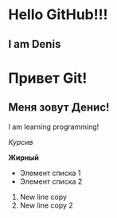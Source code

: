 # Hello GitHub!!!
## I am Denis
# Привет Git!
## Меня зовут Денис!

I am learning programming!

*Курсив*

__Жирный__

+ Элемент списка 1
+ Элемент списка 2



1) New line copy
2) New line copy 2